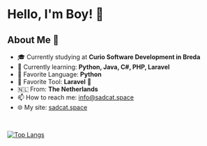 # Hello, I'm Boy! 👋

## About Me 📌
- 🎓 Currently studying at **Curio Software Development in Breda**
- 🌱 Currently learning: **Python, Java, C#, PHP, Laravel**
- 🐍 Favorite Language: **Python**
- 💼 Favorite Tool: **Laravel** 🚀
- 🇳🇱 From: **The Netherlands**
- 📫 How to reach me: [info@sadcat.space](mailto:info@sadcat.space)
- 🌐 My site: [sadcat.space](https://sadcat.space)

&nbsp;

[![Top Langs](https://github-readme-stats.vercel.app/api/top-langs/?username=BoyK07&layout=compact&theme=radical)](https://github.com/anuraghazra/github-readme-stats)
